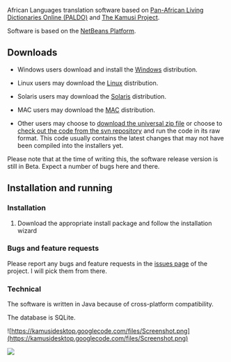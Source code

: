 African Languages translation software based on [Pan-African Living Dictionaries Online (PALDO)](http://words.fienipa.com) and [The Kamusi Project](http://www.kamusiproject.org).

Software is based on the [NetBeans Platform](http://platform.netbeans.org/).

## Downloads ##

  * Windows users download and install the [Windows](http://code.google.com/p/kamusidesktop/downloads/detail?name=kamusi_desktop-2.0-windows.exe) distribution.
  * Linux users may download the [Linux](http://code.google.com/p/kamusidesktop/downloads/detail?name=kamusi_desktop-2.0-linux.sh) distribution.
  * Solaris users may download the [Solaris](http://code.google.com/p/kamusidesktop/downloads/detail?name=kamusi_desktop-2.0-solaris.sh) distribution.
  * MAC users may download the [MAC](http://code.google.com/p/kamusidesktop/downloads/detail?name=kamusi_desktop-2.0-macosx.tgz) distribution.

  * Other users may choose to [download the universal zip file](http://code.google.com/p/kamusidesktop/downloads/detail?name=kamusi_desktop-2.0.zip) or choose to [check out the code from the svn repository](http://code.google.com/p/kamusidesktop/source/checkout) and run the code in its raw format. This code usually contains the latest changes that may not have been compiled into the installers yet.

Please note that at the time of writing this, the software release version is still in Beta. Expect a number of bugs here and there.

## Installation and running ##

### Installation ###

  1. Download the appropriate install package and follow the installation wizard

### Bugs and feature requests ###

Please report any bugs and feature requests in the [issues page](http://code.google.com/p/kamusidesktop/issues/list) of the project. I will pick them from there.


### Technical ###

The software is written in Java because of cross-platform compatibility.

The database is SQLite.

![https://kamusidesktop.googlecode.com/files/Screenshot.png](https://kamusidesktop.googlecode.com/files/Screenshot.png)

<a href='http://mac.softpedia.com/progClean/Kamusi-Desktop-Clean-101354.html'>
<img src='http://s1.softpedia-static.com/base_img/softpedia_free_award_f.gif' border='0></a'>